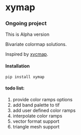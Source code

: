 # xymap
### Ongoing project
This is Alpha version

Bivariate colormap solutions.

Inspired by [xycmap](https://github.com/rbjansen/xycmap).

#### Installation
`pip install xymap`

#### todo list:
1. provide color ramps options
2. add band palette to tif
3. add user defined color ramps
4. interpolate color ramps
5. vector format support
6. triangle mesh support

